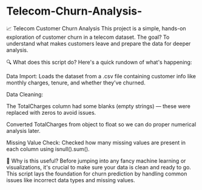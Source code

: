 # Telecom-Churn-Analysis-
📈 Telecom Customer Churn Analysis
This project is a simple, hands-on exploration of customer churn in a telecom dataset. The goal? To understand what makes customers leave and prepare the data for deeper analysis.

🔍 What does this script do?
Here's a quick rundown of what's happening:

Data Import: Loads the dataset from a .csv file containing customer info like monthly charges, tenure, and whether they’ve churned.

Data Cleaning:

The TotalCharges column had some blanks (empty strings) — these were replaced with zeros to avoid issues.

Converted TotalCharges from object to float so we can do proper numerical analysis later.

Missing Value Check: Checked how many missing values are present in each column using isnull().sum().

🎯 Why is this useful?
Before jumping into any fancy machine learning or visualizations, it's crucial to make sure your data is clean and ready to go. This script lays the foundation for churn prediction by handling common issues like incorrect data types and missing values.
